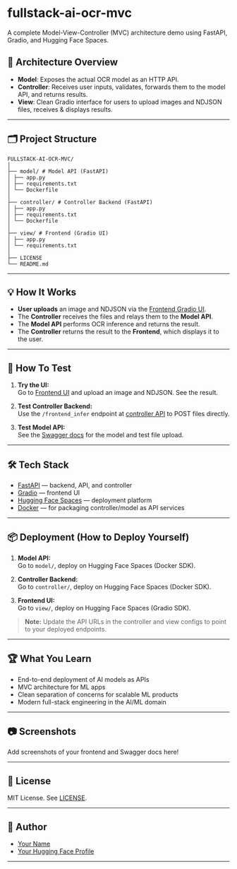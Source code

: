 # fullstack-ai-ocr-mvc
A complete Model-View-Controller (MVC) architecture demo using FastAPI, Gradio, and Hugging Face Spaces.

## 📖 Architecture Overview
- **Model**: Exposes the actual OCR model as an HTTP API.
- **Controller**: Receives user inputs, validates, forwards them to the model API, and returns results.
- **View**: Clean Gradio interface for users to upload images and NDJSON files, receives & displays results.

---

## 🗂️ Project Structure

```
FULLSTACK-AI-OCR-MVC/
│
├── model/ # Model API (FastAPI)
│ ├── app.py
│ ├── requirements.txt
│ └── Dockerfile
│
├── controller/ # Controller Backend (FastAPI)
│ ├── app.py
│ ├── requirements.txt
│ └── Dockerfile
│
├── view/ # Frontend (Gradio UI)
│ ├── app.py
│ └── requirements.txt
│
├── LICENSE
└── README.md
```

---

## 💡 How It Works

- **User uploads** an image and NDJSON via the [Frontend Gradio UI](https://uddipan107-ocr-dimt-view.hf.space/).
- The **Controller** receives the files and relays them to the **Model API**.
- The **Model API** performs OCR inference and returns the result.
- The **Controller** returns the result to the **Frontend**, which displays it to the user.

---

## 🧪 How To Test

1. **Try the UI:**  
   Go to [Frontend UI](https://uddipan107-ocr-dimt-view.hf.space/) and upload an image and NDJSON. See the result.

2. **Test Controller Backend:**  
   Use the `/frontend_infer` endpoint at [controller API](https://uddipan107-ocr-dimt-controller.hf.space/docs) to POST files directly.

3. **Test Model API:**  
   See the [Swagger docs](https://uddipan107-ocr-image.hf.space/docs) for the model and test file upload.

---

## 🛠️ Tech Stack

- [FastAPI](https://fastapi.tiangolo.com/) — backend, API, and controller
- [Gradio](https://www.gradio.app/) — frontend UI
- [Hugging Face Spaces](https://huggingface.co/spaces) — deployment platform
- [Docker](https://www.docker.com/) — for packaging controller/model as API services

---

## 📦 Deployment (How to Deploy Yourself)

1. **Model API:**  
   Go to `model/`, deploy on Hugging Face Spaces (Docker SDK).

2. **Controller Backend:**  
   Go to `controller/`, deploy on Hugging Face Spaces (Docker SDK).

3. **Frontend UI:**  
   Go to `view/`, deploy on Hugging Face Spaces (Gradio SDK).

> **Note:** Update the API URLs in the controller and view configs to point to your deployed endpoints.

---

## 🏆 What You Learn

- End-to-end deployment of AI models as APIs
- MVC architecture for ML apps
- Clean separation of concerns for scalable ML products
- Modern full-stack engineering in the AI/ML domain

---

## 📷 Screenshots

Add screenshots of your frontend and Swagger docs here!

---

## 📜 License

MIT License. See [LICENSE](LICENSE).

---

## 🙌 Author

- [Your Name](https://www.linkedin.com/in/your-profile/)
- [Your Hugging Face Profile](https://huggingface.co/uddipan107)

---


